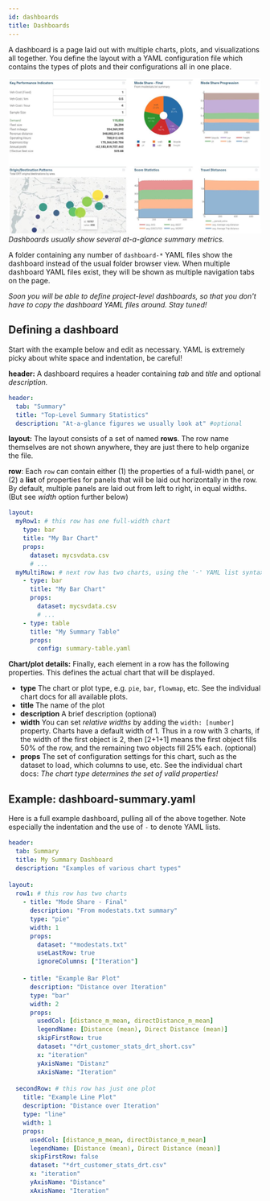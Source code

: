 ```yaml
---
id: dashboards
title: Dashboards
---
```


A dashboard is a page laid out with multiple charts, plots, and visualizations all together. You define the layout with a YAML configuration file which contains the types of plots and their configurations all in one place.

![Dashboard example](assets/dashboard.jpg)
_Dashboards usually show several at-a-glance summary metrics._

A folder containing any number of `dashboard-*` YAML files show the dashboard instead of the usual folder browser view. When multiple dashboard YAML files exist, they will be shown as multiple navigation tabs on the page.

_Soon you will be able to define project-level dashboards, so that you don't have to copy the dashboard YAML files around. Stay tuned!_

## Defining a dashboard

Start with the example below and edit as necessary. YAML is extremely picky about white space and indentation, be careful!

**header:** A dashboard requires a header containing _tab_ and _title_ and optional _description._

```yaml
header:
  tab: "Summary"
  title: "Top-Level Summary Statistics"
  description: "At-a-glance figures we usually look at" #optional
```

**layout:** The layout consists of a set of named **rows**. The row name themselves are not shown anywhere, they are just there to help organize the file.

**row**: Each `row` can contain either (1) the properties of a full-width panel, or (2) a **list** of properties for panels that will be laid out horizontally in the row. By default, multiple panels are laid out from left to right, in equal widths. (But see _width_ option further below)

```yaml
layout:
  myRow1: # this row has one full-width chart
    type: bar
    title: "My Bar Chart"
    props:
      dataset: mycsvdata.csv
      # ...
  myMultiRow: # next row has two charts, using the '-' YAML list syntax
    - type: bar
      title: "My Bar Chart"
      props:
        dataset: mycsvdata.csv
        # ...
    - type: table
      title: "My Summary Table"
      props:
        config: summary-table.yaml
```

**Chart/plot details:** Finally, each element in a row has the following properties. This defines the actual chart that will be displayed.

- **type** The chart or plot type, e.g. `pie`, `bar`, `flowmap`, etc. See the individual chart docs for all available plots.
- **title** The name of the plot
- **description** A brief description (optional)
- **width** You can set _relative widths_ by adding the `width: [number]` property. Charts have a default width of 1. Thus in a row with 3 charts, if the width of the first object is 2, then [2+1+1] means the first object fills 50% of the row, and the remaining two objects fill 25% each. (optional)
- **props** The set of configuration settings for this chart, such as the dataset to load, which columns to use, etc. See the individual chart docs: _The chart type determines the set of valid properties!_

## Example: dashboard-summary.yaml

Here is a full example dashboard, pulling all of the above together. Note especially the indentation and the use of `-` to denote YAML lists.

```yaml
header:
  tab: Summary
  title: My Summary Dashboard
  description: "Examples of various chart types"

layout:
  row1: # this row has two charts
    - title: "Mode Share - Final"
      description: "From modestats.txt summary"
      type: "pie"
      width: 1
      props:
        dataset: "*modestats.txt"
        useLastRow: true
        ignoreColumns: ["Iteration"]

    - title: "Example Bar Plot"
      description: "Distance over Iteration"
      type: "bar"
      width: 2
      props:
        usedCol: [distance_m_mean, directDistance_m_mean]
        legendName: [Distance (mean), Direct Distance (mean)]
        skipFirstRow: true
        dataset: "*drt_customer_stats_drt_short.csv"
        x: "iteration"
        yAxisName: "Distanz"
        xAxisName: "Iteration"

  secondRow: # this row has just one plot
    title: "Example Line Plot"
    description: "Distance over Iteration"
    type: "line"
    width: 1
    props:
      usedCol: [distance_m_mean, directDistance_m_mean]
      legendName: [Distance (mean), Direct Distance (mean)]
      skipFirstRow: false
      dataset: "*drt_customer_stats_drt.csv"
      x: "iteration"
      yAxisName: "Distance"
      xAxisName: "Iteration"
```
